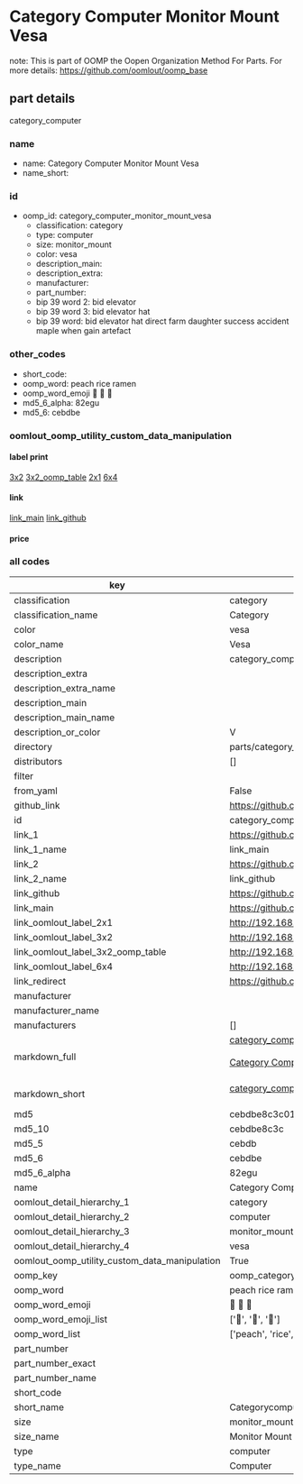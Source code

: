 # Category Computer Monitor Mount Vesa  

note: This is part of OOMP the Oopen Organization Method For Parts. For more details: https://github.com/oomlout/oomp_base

##  part details
  



category_computer



### name
* name: Category Computer Monitor Mount Vesa
* name_short: 
### id
* oomp_id: category_computer_monitor_mount_vesa
  * classification: category
  * type: computer
  * size: monitor_mount
  * color: vesa
  * description_main: 
  * description_extra: 
  * manufacturer: 
  * part_number: 
  * bip 39 word 2: bid elevator
  * bip 39 word 3: bid elevator hat
  * bip 39 word: bid elevator hat direct farm daughter success accident maple when gain artefact

### other_codes
* short_code: 
* oomp_word: peach rice ramen
* oomp_word_emoji :peach: :rice: :ramen:
* md5_6_alpha: 82egu
* md5_6: cebdbe






### oomlout_oomp_utility_custom_data_manipulation
#### label print
[3x2](http://192.168.1.245:1112/?label=oomp%2082egu)
[3x2_oomp_table](http://192.168.1.108:1112/?label=oomp%2082egu)
[2x1](http://192.168.1.242:1112/?label=oomp%2082egu)
[6x4](http://192.168.1.55:1112/?label=oomp%2082egu)    

#### link

[link_main](https://github.com/oomlout/oomlout_oomp_version_1_messy/tree/main/parts/category_computer_monitor_mount_vesa) [link_github](https://github.com/oomlout/oomlout_oomp_version_1_messy/tree/main/parts/category_computer_monitor_mount_vesa)                             

#### price







### all codes 
| key | value |  
| --- | --- |  
| classification | category |  
| classification_name | Category |  
| color | vesa |  
| color_name | Vesa |  
| description | category_computer |  
| description_extra |  |  
| description_extra_name |  |  
| description_main |  |  
| description_main_name |  |  
| description_or_color | V  |  
| directory | parts/category_computer_monitor_mount_vesa |  
| distributors | [] |  
| filter |  |  
| from_yaml | False |  
| github_link | https://github.com/oomlout/oomlout_oomp_part_src/tree/main/parts/category_computer_monitor_mount_vesa |  
| id | category_computer_monitor_mount_vesa |  
| link_1 | https://github.com/oomlout/oomlout_oomp_version_1_messy/tree/main/parts/category_computer_monitor_mount_vesa |  
| link_1_name | link_main |  
| link_2 | https://github.com/oomlout/oomlout_oomp_version_1_messy/tree/main/parts/category_computer_monitor_mount_vesa |  
| link_2_name | link_github |  
| link_github | https://github.com/oomlout/oomlout_oomp_version_1_messy/tree/main/parts/category_computer_monitor_mount_vesa |  
| link_main | https://github.com/oomlout/oomlout_oomp_version_1_messy/tree/main/parts/category_computer_monitor_mount_vesa |  
| link_oomlout_label_2x1 | http://192.168.1.242:1112/?label=oomp%2082egu |  
| link_oomlout_label_3x2 | http://192.168.1.245:1112/?label=oomp%2082egu |  
| link_oomlout_label_3x2_oomp_table | http://192.168.1.108:1112/?label=oomp%2082egu |  
| link_oomlout_label_6x4 | http://192.168.1.55:1112/?label=oomp%2082egu |  
| link_redirect | https://github.com/oomlout/oomlout_oomp_version_1_messy/tree/main/parts/category_computer_monitor_mount_vesa |  
| manufacturer |  |  
| manufacturer_name |  |  
| manufacturers | [] |  
| markdown_full | [category_computer_monitor_mount_vesa](none)<br>[](none)<br>[Category Computer Monitor Mount Vesa](none)<br><br> |  
| markdown_short | [category_computer_monitor_mount_vesa](none)<br><br> |  
| md5 | cebdbe8c3c017b08df2993e8d311f8b0 |  
| md5_10 | cebdbe8c3c |  
| md5_5 | cebdb |  
| md5_6 | cebdbe |  
| md5_6_alpha | 82egu |  
| name | Category Computer Monitor Mount Vesa |  
| oomlout_detail_hierarchy_1 | category |  
| oomlout_detail_hierarchy_2 | computer |  
| oomlout_detail_hierarchy_3 | monitor_mount |  
| oomlout_detail_hierarchy_4 | vesa |  
| oomlout_oomp_utility_custom_data_manipulation | True |  
| oomp_key | oomp_category_computer_monitor_mount_vesa |  
| oomp_word | peach rice ramen |  
| oomp_word_emoji | :peach: :rice: :ramen: |  
| oomp_word_emoji_list | [':peach:', ':rice:', ':ramen:'] |  
| oomp_word_list | ['peach', 'rice', 'ramen'] |  
| part_number |  |  
| part_number_exact |  |  
| part_number_name |  |  
| short_code |  |  
| short_name | Categorycomputer |  
| size | monitor_mount |  
| size_name | Monitor Mount |  
| type | computer |  
| type_name | Computer |  
